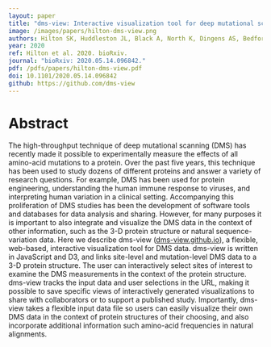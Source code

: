 ```yaml
---
layout: paper
title: "dms-view: Interactive visualization tool for deep mutational scanning data"
image: /images/papers/hilton-dms-view.png
authors: Hilton SK, Huddleston JL, Black A, North K, Dingens AS, Bedford T, Bloom JD.
year: 2020
ref: Hilton et al. 2020. bioRxiv.
journal: "bioRxiv: 2020.05.14.096842."
pdf: /pdfs/papers/hilton-dms-view.pdf
doi: 10.1101/2020.05.14.096842
github: https://github.com/dms-view
---
```


# Abstract

The high-throughput technique of deep mutational scanning (DMS) has recently made it possible to experimentally measure the effects of all amino-acid mutations to a protein. Over the past five years, this technique has been used to study dozens of different proteins and answer a variety of research questions. For example, DMS has been used for protein engineering, understanding the human immune response to viruses, and interpreting human variation in a clinical setting. Accompanying this proliferation of DMS studies has been the development of software tools and databases for data analysis and sharing. However, for many purposes it is important to also integrate and visualize the DMS data in the context of other information, such as the 3-D protein structure or natural sequence-variation data. Here we describe dms-view ([dms-view.github.io](https://dms-view.github.io)), a flexible, web-based, interactive visualization tool for DMS data. dms-view is written in JavaScript and D3, and links site-level and mutation-level DMS data to a 3-D protein structure. The user can interactively select sites of interest to examine the DMS measurements in the context of the protein structure. dms-view tracks the input data and user selections in the URL, making it possible to save specific views of interactively generated visualizations to share with collaborators or to support a published study. Importantly, dms-view takes a flexible input data file so users can easily visualize their own DMS data in the context of protein structures of their choosing, and also incorporate additional information such amino-acid frequencies in natural alignments.

